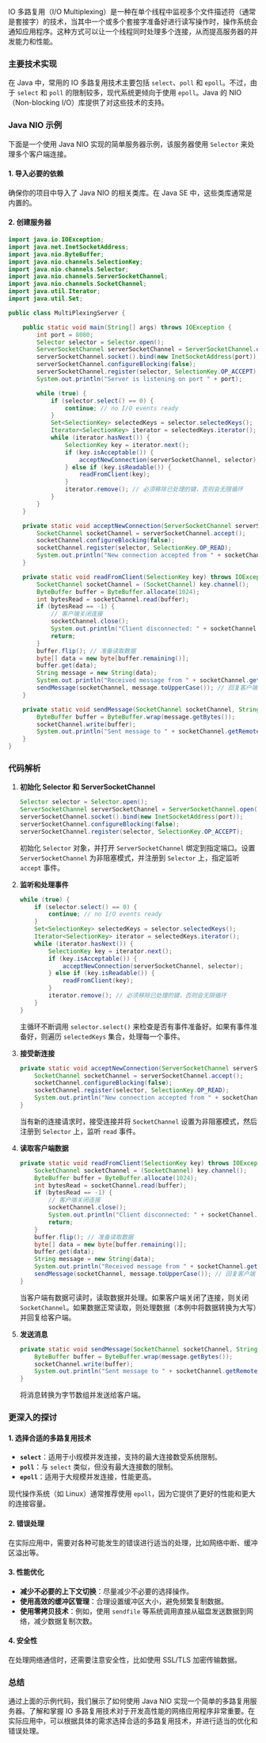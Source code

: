 IO 多路复用（I/O Multiplexing）是一种在单个线程中监视多个文件描述符（通常是套接字）的技术，当其中一个或多个套接字准备好进行读写操作时，操作系统会通知应用程序。这种方式可以让一个线程同时处理多个连接，从而提高服务器的并发能力和性能。

### 主要技术实现

在 Java 中，常用的 IO 多路复用技术主要包括 `select`、`poll` 和 `epoll`。不过，由于 `select` 和 `poll` 的限制较多，现代系统更倾向于使用 `epoll`。Java 的 NIO（Non-blocking I/O）库提供了对这些技术的支持。

### Java NIO 示例

下面是一个使用 Java NIO 实现的简单服务器示例，该服务器使用 `Selector` 来处理多个客户端连接。

#### 1. 导入必要的依赖

确保你的项目中导入了 Java NIO 的相关类库。在 Java SE 中，这些类库通常是内置的。

#### 2. 创建服务器

```java
import java.io.IOException;
import java.net.InetSocketAddress;
import java.nio.ByteBuffer;
import java.nio.channels.SelectionKey;
import java.nio.channels.Selector;
import java.nio.channels.ServerSocketChannel;
import java.nio.channels.SocketChannel;
import java.util.Iterator;
import java.util.Set;

public class MultiPlexingServer {

    public static void main(String[] args) throws IOException {
        int port = 8080;
        Selector selector = Selector.open();
        ServerSocketChannel serverSocketChannel = ServerSocketChannel.open();
        serverSocketChannel.socket().bind(new InetSocketAddress(port));
        serverSocketChannel.configureBlocking(false);
        serverSocketChannel.register(selector, SelectionKey.OP_ACCEPT);
        System.out.println("Server is listening on port " + port);

        while (true) {
            if (selector.select() == 0) {
                continue; // no I/O events ready
            }
            Set<SelectionKey> selectedKeys = selector.selectedKeys();
            Iterator<SelectionKey> iterator = selectedKeys.iterator();
            while (iterator.hasNext()) {
                SelectionKey key = iterator.next();
                if (key.isAcceptable()) {
                    acceptNewConnection(serverSocketChannel, selector);
                } else if (key.isReadable()) {
                    readFromClient(key);
                }
                iterator.remove(); // 必须移除已处理的键，否则会无限循环
            }
        }
    }

    private static void acceptNewConnection(ServerSocketChannel serverSocketChannel, Selector selector) throws IOException {
        SocketChannel socketChannel = serverSocketChannel.accept();
        socketChannel.configureBlocking(false);
        socketChannel.register(selector, SelectionKey.OP_READ);
        System.out.println("New connection accepted from " + socketChannel.getRemoteAddress());
    }

    private static void readFromClient(SelectionKey key) throws IOException {
        SocketChannel socketChannel = (SocketChannel) key.channel();
        ByteBuffer buffer = ByteBuffer.allocate(1024);
        int bytesRead = socketChannel.read(buffer);
        if (bytesRead == -1) {
            // 客户端关闭连接
            socketChannel.close();
            System.out.println("Client disconnected: " + socketChannel.getRemoteAddress());
            return;
        }
        buffer.flip(); // 准备读取数据
        byte[] data = new byte[buffer.remaining()];
        buffer.get(data);
        String message = new String(data);
        System.out.println("Received message from " + socketChannel.getRemoteAddress() + ": " + message);
        sendMessage(socketChannel, message.toUpperCase()); // 回复客户端
    }

    private static void sendMessage(SocketChannel socketChannel, String message) throws IOException {
        ByteBuffer buffer = ByteBuffer.wrap(message.getBytes());
        socketChannel.write(buffer);
        System.out.println("Sent message to " + socketChannel.getRemoteAddress() + ": " + message);
    }
}
```

### 代码解析

1. **初始化 Selector 和 ServerSocketChannel**

   ```java
   Selector selector = Selector.open();
   ServerSocketChannel serverSocketChannel = ServerSocketChannel.open();
   serverSocketChannel.socket().bind(new InetSocketAddress(port));
   serverSocketChannel.configureBlocking(false);
   serverSocketChannel.register(selector, SelectionKey.OP_ACCEPT);
   ```

   初始化 `Selector` 对象，并打开 `ServerSocketChannel` 绑定到指定端口。设置 `ServerSocketChannel` 为非阻塞模式，并注册到 `Selector` 上，指定监听 `accept` 事件。

2. **监听和处理事件**

   ```java
   while (true) {
       if (selector.select() == 0) {
           continue; // no I/O events ready
       }
       Set<SelectionKey> selectedKeys = selector.selectedKeys();
       Iterator<SelectionKey> iterator = selectedKeys.iterator();
       while (iterator.hasNext()) {
           SelectionKey key = iterator.next();
           if (key.isAcceptable()) {
               acceptNewConnection(serverSocketChannel, selector);
           } else if (key.isReadable()) {
               readFromClient(key);
           }
           iterator.remove(); // 必须移除已处理的键，否则会无限循环
       }
   }
   ```

   主循环不断调用 `selector.select()` 来检查是否有事件准备好。如果有事件准备好，则遍历 `selectedKeys` 集合，处理每一个事件。

3. **接受新连接**

   ```java
   private static void acceptNewConnection(ServerSocketChannel serverSocketChannel, Selector selector) throws IOException {
       SocketChannel socketChannel = serverSocketChannel.accept();
       socketChannel.configureBlocking(false);
       socketChannel.register(selector, SelectionKey.OP_READ);
       System.out.println("New connection accepted from " + socketChannel.getRemoteAddress());
   }
   ```

   当有新的连接请求时，接受连接并将 `SocketChannel` 设置为非阻塞模式，然后注册到 `Selector` 上，监听 `read` 事件。

4. **读取客户端数据**

   ```java
   private static void readFromClient(SelectionKey key) throws IOException {
       SocketChannel socketChannel = (SocketChannel) key.channel();
       ByteBuffer buffer = ByteBuffer.allocate(1024);
       int bytesRead = socketChannel.read(buffer);
       if (bytesRead == -1) {
           // 客户端关闭连接
           socketChannel.close();
           System.out.println("Client disconnected: " + socketChannel.getRemoteAddress());
           return;
       }
       buffer.flip(); // 准备读取数据
       byte[] data = new byte[buffer.remaining()];
       buffer.get(data);
       String message = new String(data);
       System.out.println("Received message from " + socketChannel.getRemoteAddress() + ": " + message);
       sendMessage(socketChannel, message.toUpperCase()); // 回复客户端
   }
   ```

   当客户端有数据可读时，读取数据并处理。如果客户端关闭了连接，则关闭 `SocketChannel`。如果数据正常读取，则处理数据（本例中将数据转换为大写）并回复给客户端。

5. **发送消息**

   ```java
   private static void sendMessage(SocketChannel socketChannel, String message) throws IOException {
       ByteBuffer buffer = ByteBuffer.wrap(message.getBytes());
       socketChannel.write(buffer);
       System.out.println("Sent message to " + socketChannel.getRemoteAddress() + ": " + message);
   }
   ```

   将消息转换为字节数组并发送给客户端。

### 更深入的探讨

#### 1. 选择合适的多路复用技术

- **`select`**：适用于小规模并发连接，支持的最大连接数受系统限制。
- **`poll`**：与 `select` 类似，但没有最大连接数的限制。
- **`epoll`**：适用于大规模并发连接，性能更高。

现代操作系统（如 Linux）通常推荐使用 `epoll`，因为它提供了更好的性能和更大的连接容量。

#### 2. 错误处理

在实际应用中，需要对各种可能发生的错误进行适当的处理，比如网络中断、缓冲区溢出等。

#### 3. 性能优化

- **减少不必要的上下文切换**：尽量减少不必要的选择操作。
- **使用高效的缓冲区管理**：合理设置缓冲区大小，避免频繁复制数据。
- **使用零拷贝技术**：例如，使用 `sendfile` 等系统调用直接从磁盘发送数据到网络，减少数据复制次数。

#### 4. 安全性

在处理网络通信时，还需要注意安全性，比如使用 SSL/TLS 加密传输数据。

### 总结

通过上面的示例代码，我们展示了如何使用 Java NIO 实现一个简单的多路复用服务器。了解和掌握 IO 多路复用技术对于开发高性能的网络应用程序非常重要。在实际应用中，可以根据具体的需求选择合适的多路复用技术，并进行适当的优化和错误处理。
